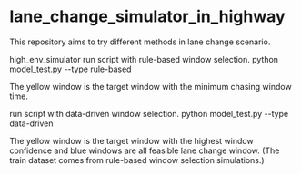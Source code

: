 # lane_change_simulator_in_highway
This repository aims to try different methods in lane change scenario.

high_env_simulator
run script with rule-based window selection.
python model_test.py --type rule-based

The yellow window is the target window with the minimum chasing window time.




run script with data-driven window selection.
python model_test.py --type data-driven


The yellow window is the target window with the highest window confidence and blue windows are all feasible lane change window. (The train dataset comes from rule-based window selection simulations.)
